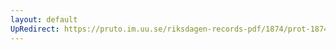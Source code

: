 ```yaml
---
layout: default
UpRedirect: https://pruto.im.uu.se/riksdagen-records-pdf/1874/prot-1874--fk--124/prot-1874--fk--124_028.pdf
---
```

